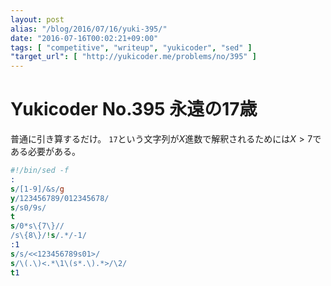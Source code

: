 ```yaml
---
layout: post
alias: "/blog/2016/07/16/yuki-395/"
date: "2016-07-16T00:02:21+09:00"
tags: [ "competitive", "writeup", "yukicoder", "sed" ]
"target_url": [ "http://yukicoder.me/problems/no/395" ]
---
```


# Yukicoder No.395 永遠の17歳

普通に引き算するだけ。
`17`という文字列が$X$進数で解釈されるためには$X \gt 7$である必要がある。

``` sed
#!/bin/sed -f
:
s/[1-9]/&s/g
y/123456789/012345678/
s/s0/9s/
t
s/0*s\{7\}//
/s\{8\}/!s/.*/-1/
:1
s/s/<<123456789s01>/
s/\(.\)<.*\1\(s*.\).*>/\2/
t1
```
